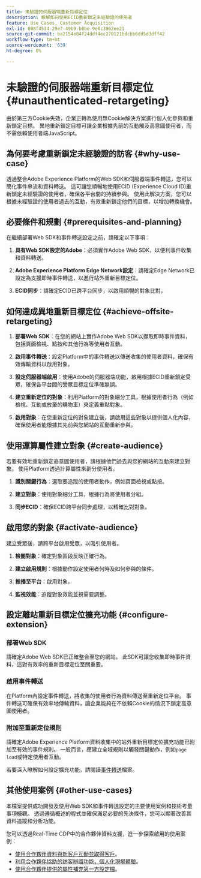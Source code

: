 ```yaml
---
title: 未驗證的伺服器端重新目標定位
description: 瞭解如何使用ECID重新鎖定未經驗證的使用者
feature: Use Cases, Customer Acquisition
exl-id: 008f4534-29e7-49b9-b0be-9e0c3962ee21
source-git-commit: ba2154e84f24ddf4ec270121bdcbb6dd5d3dff42
workflow-type: tm+mt
source-wordcount: '639'
ht-degree: 0%

---
```


# 未驗證的伺服器端重新目標定位 {#unauthenticated-retargeting}

由於第三方Cookie失效，企業正轉為使用無Cookie解決方案進行個人化參與和重新鎖定目標。 異地重新鎖定目標可讓企業根據先前的互動觸及高意圖使用者，而不需依賴使用者端JavaScript。

## 為何要考慮重新鎖定未經驗證的訪客 {#why-use-case}

透過整合Adobe Experience Platform的Web SDK和伺服器端事件轉送，您可以簡化事件串流和資料轉送。 這可讓您順暢地使用ECID (Experience Cloud ID)重新鎖定未經驗證的使用者，確保各平台間的持續參與。 使用此解決方案，您可以根據未經驗證的使用者過去的互動，有效重新鎖定他們的目標，以增加轉換機會。

## 必要條件和規劃 {#prerequisites-and-planning}

在繼續部署Web SDK和事件轉送設定之前，請確定以下事項：

1. **具有Web SDK設定的Adobe**：必須實作Adobe Web SDK，以便利事件收集和資料轉送。

2. **Adobe Experience Platform Edge Network設定**：請確定Edge Network已設定為支援即時事件轉送，以進行站外重新目標定位。

3. **ECID同步**：請確定ECID已跨平台同步，以啟用順暢的對象比對。

## 如何達成異地重新目標定位 {#achieve-offsite-retargeting}

1. **部署Web SDK**：在您的網站上實作Adobe Web SDK以擷取即時事件資料，包括頁面檢視、點按和其他行為等使用者互動。

2. **啟用事件轉送**：設定Platform中的事件轉送以傳送收集的使用者資料，確保有效傳輸資料以啟用對象。

3. **設定伺服器端啟用**：使用Adobe的伺服器端功能，啟用根據ECID重新鎖定受眾，確保各平台間的受眾目標定位準確無誤。

4. **建立重新定位的對象**：利用Platform的對象細分工具，根據使用者行為（例如檢視、互動或放棄的購物車）來定義重點對象。

5. **啟用對象**：在您重新定位的對象建立後，請啟用這些對象以提供個人化內容，確保使用者能根據其先前與您網站的互動重新參與。

## 使用運算屬性建立對象 {#create-audience}

若要有效地重新鎖定高意圖使用者，請根據他們過去與您的網站的互動來建立對象。 使用Platform透過計算屬性來劃分使用者。

1. **識別關鍵行為**：選取要追蹤的使用者動作，例如頁面檢視或點按。

2. **建立對象**：使用對象細分工具，根據行為將使用者分組。

3. **同步ECID**：確保ECID跨平台同步處理，以精確比對對象。

## 啟用您的對象 {#activate-audience}

建立受眾後，請跨平台啟用受眾，以吸引使用者。

1. **檢閱對象**：確定對象區段反映正確行為。

2. **建立啟用規則**：根據動作設定使用者何時及如何參與的條件。

3. **推播至平台**：啟用對象。

4. **監視效能**：追蹤對象效能並視需要調整。

## 設定離站重新目標定位擴充功能 {#configure-extension}

### 部署Web SDK

請確定Adobe Web SDK已正確整合至您的網站。 此SDK可讓您收集即時事件資料，這對有效率的重新目標定位至關重要。

### 啟用事件轉送

在Platform內設定事件轉送，將收集的使用者行為資料傳送至重新定位平台。 事件轉送可確保有效率地傳輸資料，讓企業能夠在不依賴Cookie的情況下鎖定高意圖使用者。

### 附加至重新定位規則

請確定Adobe Experience Platform資料收集中的站外重新目標定位擴充功能已附加至有效的事件規則。 一般而言，應建立全域規則以觸發關鍵動作，例如`page load`或特定使用者互動。

若要深入瞭解如何設定擴充功能，請閱讀[事件轉送](https://experienceleague.adobe.com/en/docs/experience-platform/tags/event-forwarding/getting-started)檔案。

## 其他使用案例 {#other-use-cases}

本檔案提供成功開發及使用Web SDK和事件轉送設定的主要使用案例和技術考量事項概觀。 透過遵循概述的程式並確保滿足必要的先決條件，您可以顯著改善其資料追蹤和分析功能。

您可以透過Real-Time CDP中的合作夥伴資料支援，進一步探索啟用的使用案例：

- [使用合作夥伴資料與新客戶互動並取得客戶](./prospecting.md)。
- [利用合作夥伴協助的訪客辨識功能，個人化現場體驗](./offsite-retargeting.md)。
- [使用合作夥伴提供的屬性補充第一方設定檔](./supplement-first-party-profiles.md)。
